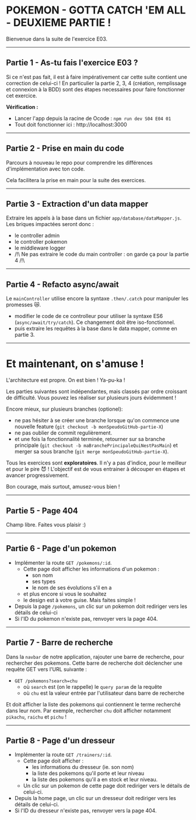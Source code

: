 # POKEMON - GOTTA CATCH 'EM ALL - DEUXIEME PARTIE !

Bienvenue dans la suite de l'exercice E03. 

---

## Partie 1 - As-tu fais l'exercice E03 ? 

Si ce n'est pas fait, il est à faire impérativement car cette suite contient une correction de celui-ci ! 
En particulier la partie 2, 3, 4 (création, remplissage et connexion à la BDD) sont des étapes necessaires pour faire fonctionner cet exercice. 

**Vérification :**
- Lancer l'app depuis la racine de Ocode : `npm run dev S04 E04 01` 
- Tout doit fonctionner ici : http://localhost:3000

---

## Partie 2 - Prise en main du code

Parcours à nouveau le repo pour comprendre les différences d'implémentation avec ton code. 

Cela facilitera la prise en main pour la suite des exercices.

---

## Partie 3 - Extraction d'un data mapper

Extraire les appels à la base dans un fichier `app/database/dataMapper.js`. Les briques impactées seront donc : 
- le controller admin
- le controller pokemon
- le middleware logger
- /!\ Ne pas extraire le code du main controller : on garde ça pour la partie 4 /!\


---

## Partie 4 - Refacto async/await

Le `mainController` utilise encore la syntaxe `.then/.catch` pour manipuler les promesses 😿.
- modifier le code de ce controlleur pour utiliser la syntaxe ES6 (`async/await/try/catch`). Ce changement doit être iso-fonctionnel.
- puis extraire les requêtes à la base dans le data mapper, comme en partie 3. 

---



# Et maintenant, on s'amuse ! 

L'architecture est propre. On est bien ! Ya-pu-ka ! 

Les parties suivantes sont indépendantes, mais classés par ordre croissant de difficulté. Vous pouvez les réaliser sur plusieurs jours évidemment ! 

Encore mieux, sur plusieurs branches (optionel):
- ne pas hésiter à se créer une branche lorsque qu'on commence une nouvelle feature (`git checkout -b monSpeudoGitHub-partie-X`)
- ne pas oublier de commit regulièrement.
- et une fois la fonctionnalité terminée, retourner sur sa branche principale (`git checkout -b maBranchePrincipaleQuiNestPasMain`) et merger sa sous branche (`git merge monSpeudoGitHub-partie-X`). 

Tous les exercices sont **exploratoires**. Il n'y a pas d'indice, pour le meilleur et pour le pire 😈 !
L'objectif est de vous entrainer à découper en étapes et avancer progressivement. 

Bon courage, mais surtout, amusez-vous bien ! 

--- 

## Partie 5 - Page 404

Champ libre. Faites vous plaisir :)

---

## Partie 6 - Page d'un pokemon

- Implémenter la route `GET /pokemons/:id`.
  - Cette page doit afficher les informations d'un pokemon :
    - son nom
    - ses types
    - le nom de ses évolutions s'il en a
  - et plus encore si vous le souhaitez
  - le design est à votre guise. Mais faites simple !
- Depuis la page `/pokemons`, un clic sur un pokemon doit rediriger vers les détails de celui-ci
- Si l'ID du pokemon n'existe pas, renvoyer vers la page 404. 

---

## Partie 7 - Barre de recherche

Dans la `navbar` de notre application, rajouter une barre de recherche, pour rechercher des pokemons. 
Cette barre de recherche doit déclencher une requête GET vers l'URL suivante :

- `GET /pokemons?search=chu`
  - où `search` est (on le rappelle) le `query param` de la requête
  - où `chu` est la valeur entrée par l'utilisateur dans barre de recherche

Et doit afficher la liste des pokemons qui contiennent le terme recherché dans leur nom.
Par exemple, rechercher `chu` doit afficher notamment `pikachu`, `raichu` et `pichu` !

---

## Partie 8 - Page d'un dresseur

- Implémenter la route `GET /trainers/:id`.
  - Cette page doit afficher :
    - les informations du dresseur (ie. son nom)
    - la liste des pokemons qu'il porte et leur niveau
    - la liste des pokemons qu'il a en stock et leur niveau.
  - Un clic sur un pokemon de cette page doit rediriger vers le détails de celui-ci.
- Depuis la home page, un clic sur un dresseur doit rediriger vers les détails de celui-ci.
- Si l'ID du dresseur n'existe pas, renvoyer vers la page 404. 
